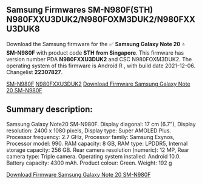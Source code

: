 <h2>Samsung Firmwares SM-N980F(STH) N980FXXU3DUK2/N980FOXM3DUK2/N980FXXU3DUK8</h2>
Download the Samsung firmware for the ✅ <strong>Samsung Galaxy Note 20 </strong> ⭐ <strong>SM-N980F</strong> with product code <strong>STH</strong> <strong> from Singapore</strong>. This firmware has version number PDA <strong>N980FXXU3DUK2</strong> and CSC N980FOXM3DUK2. The operating system of this firmware is Android R , with build date 2021-12-06. Changelist <strong>22307827</strong>.


[SM-N980F](https://samfirm.shop/samsung/model/SM-N980F)
[N980FXXU3DUK2](https://samfirm.shop/samsung/pda/N980FXXU3DUK2)
[Download Firmware Samsung Galaxy Note 20 SM-N980F](https://samfirm.shop/samsung/firmware/480269)
<h2>Summary description:</h2>
<p>Samsung Galaxy Note20 SM-N980F. Display diagonal: 17 cm (6.7"), Display resolution: 2400 x 1080 pixels, Display type: Super AMOLED Plus. Processor frequency: 2.7 GHz, Processor family: Samsung Exynos, Processor model: 990. RAM capacity: 8 GB, RAM type: LPDDR5, Internal storage capacity: 256 GB. Rear camera resolution (numeric): 12 MP, Rear camera type: Triple camera. Operating system installed: Android 10.0. Battery capacity: 4300 mAh. Product colour: Green. Weight: 192 g</p>


[Download Firmware Samsung Galaxy Note 20 SM-N980F](https://samfirm.shop/samsung/firmware/480269)

